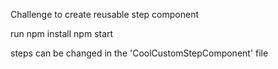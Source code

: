 Challenge to create reusable step component

run npm install
npm start

steps can be changed in the 'CoolCustomStepComponent' file
